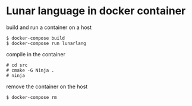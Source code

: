 # Lunar language in docker container

build and run a container on a host
```
$ docker-compose build
$ docker-compose run lunarlang
```

compile in the container
```
# cd src
# cmake -G Ninja .
# ninja
```

remove the container on the host
```
$ docker-compose rm
```
